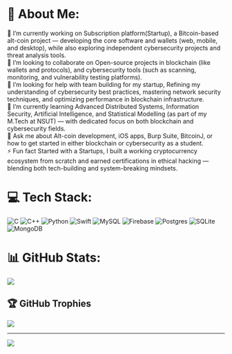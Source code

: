 # 💫 About Me:
🔭 I’m currently working on Subscription platform(Startup), a Bitcoin-based alt-coin project — developing the core software and wallets (web, mobile, and desktop), while also exploring independent cybersecurity projects and threat analysis tools.<br>👯 I’m looking to collaborate on Open-source projects in blockchain (like wallets and protocols), and cybersecurity tools (such as scanning, monitoring, and vulnerability testing platforms).<br>🤝 I’m looking for help with team building for my startup, Refining my understanding of cybersecurity best practices, mastering network security techniques, and optimizing performance in blockchain infrastructure.<br>🌱 I’m currently learning Advanced Distributed Systems, Information Security, Artificial Intelligence, and Statistical Modelling (as part of my M.Tech at NSUT) — with dedicated focus on both blockchain and cybersecurity fields.<br>💬 Ask me about Alt-coin development, iOS apps, Burp Suite, BitcoinJ, or how to get started in either blockchain or cybersecurity as a student.<br>⚡ Fun fact Started with a Startups, I built a working cryptocurrency ecosystem from scratch and earned certifications in ethical hacking — blending both tech-building and system-breaking mindsets.


# 💻 Tech Stack:
![C](https://img.shields.io/badge/c-%2300599C.svg?style=for-the-badge&logo=c&logoColor=white) ![C++](https://img.shields.io/badge/c++-%2300599C.svg?style=for-the-badge&logo=c%2B%2B&logoColor=white) ![Python](https://img.shields.io/badge/python-3670A0?style=for-the-badge&logo=python&logoColor=ffdd54) ![Swift](https://img.shields.io/badge/swift-F54A2A?style=for-the-badge&logo=swift&logoColor=white) ![MySQL](https://img.shields.io/badge/mysql-4479A1.svg?style=for-the-badge&logo=mysql&logoColor=white) ![Firebase](https://img.shields.io/badge/firebase-a08021?style=for-the-badge&logo=firebase&logoColor=ffcd34) ![Postgres](https://img.shields.io/badge/postgres-%23316192.svg?style=for-the-badge&logo=postgresql&logoColor=white) ![SQLite](https://img.shields.io/badge/sqlite-%2307405e.svg?style=for-the-badge&logo=sqlite&logoColor=white) ![MongoDB](https://img.shields.io/badge/MongoDB-%234ea94b.svg?style=for-the-badge&logo=mongodb&logoColor=white)
# 📊 GitHub Stats:
![](https://nirzak-streak-stats.vercel.app/?user=AyushBasist&theme=dark&hide_border=false)<br/>

## 🏆 GitHub Trophies
![](https://github-profile-trophy.vercel.app/?username=AyushBasist&theme=radical&no-frame=false&no-bg=false&margin-w=4)

---
[![](https://visitcount.itsvg.in/api?id=AyushBasist&icon=0&color=1)](https://visitcount.itsvg.in)

<!-- Proudly created with GPRM ( https://gprm.itsvg.in ) -->
